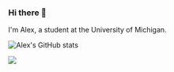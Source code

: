 ### Hi there 👋
I'm Alex, a student at the University of Michigan.

![Alex's GitHub stats](https://github-readme-stats.vercel.app/api?username=zhuasy&theme=dark&show_icons=true&count_private=true)

![](https://komarev.com/ghpvc/?username=zhuasy)

<!--
**zhuasy/zhuasy** is a ✨ _special_ ✨ repository because its `README.md` (this file) appears on your GitHub profile.

Here are some ideas to get you started:


- 🌱 I’m currently learning ...
- 👯 I’m looking to collaborate on ...
- 🤔 I’m looking for help with ...
- 💬 Ask me about ...
- 📫 How to reach me: ...
- 😄 Pronouns: ...
- ⚡ Fun fact: ...
-->
